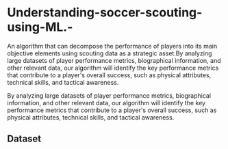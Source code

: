# Understanding-soccer-scouting-using-ML.-
An algorithm that can decompose the performance of players into its main objective elements using scouting data as a strategic asset.By analyzing large datasets of player performance metrics, biographical information, and other relevant data, our algorithm will identify the key performance metrics that contribute to a player's overall success, such as physical attributes, technical skills, and tactical awareness.

By analyzing large datasets of player performance metrics, biographical information, and other relevant data, our algorithm will identify the key performance metrics that contribute to a player's overall success, such as physical attributes, technical skills, and tactical awareness.

## Dataset


